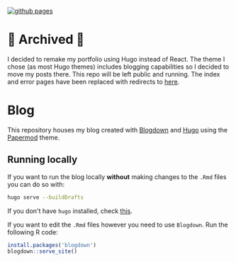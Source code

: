 [![github pages](https://github.com/AntoniosBarotsis/Blog/actions/workflows/deploy_bookdown.yml/badge.svg)](https://github.com/AntoniosBarotsis/Blog/actions/workflows/deploy_bookdown.yml)

# 🚧 Archived 🚧

I decided to remake my portfolio using Hugo instead of React. The theme I chose (as most Hugo themes)
includes blogging capabilities so I decided to move my posts there. This repo will be left public and
running. The index and error pages have been replaced with redirects to 
[here](https://antoniosbarotsis.github.io/). 

# Blog

This repository houses my blog created with [Blogdown](https://github.com/rstudio/blogdown) and [Hugo](https://github.com/gohugoio/hugo)
using the [Papermod](https://github.com/adityatelange/hugo-PaperMod) theme.

## Running locally

If you want to run the blog locally **without** making changes to the `.Rmd` files you can do so with:

```bash
hugo serve --buildDrafts
```

If you don't have `hugo` installed, check [this](https://gohugo.io/getting-started/installing).

If you want to edit the `.Rmd` files however you need to use `Blogdown`. Run the following R code:

```R
install.packages('blogdown')
blogdown::serve_site()
```